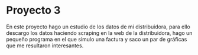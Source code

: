 # Proyecto 3
En este proyecto hago un estudio de los datos de mi distribuidora, para ello descargo los datos haciendo scraping en la web de la distribuidora, hago un pequeño programa en el que simulo una factura y saco un par de gráficas que me resultaron interesantes.
